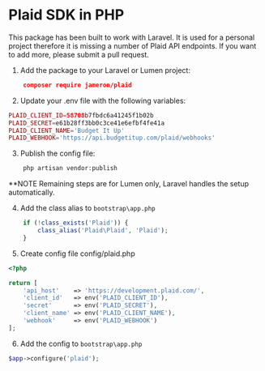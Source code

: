 # Plaid SDK in PHP

This package has been built to work with Laravel. It is used for a personal project therefore it is missing a number of Plaid API endpoints. If you want to add more, please submit a pull request.

1) Add the package to your Laravel or Lumen project:

```json
    composer require jameron/plaid
```

2) Update your .env file with the following variables:

```php
PLAID_CLIENT_ID=58708b7fbdc6a41245f1b02b
PLAID_SECRET=e61b28ff3bb0c3ce41e6efbf4fe41a
PLAID_CLIENT_NAME='Budget It Up'
PLAID_WEBHOOK='https://api.budgetitup.com/plaid/webhooks'
```

3) Publish the config file:

```php
    php artisan vendor:publish
```

**NOTE Remaining steps are for Lumen only, Laravel handles the setup automatically.

4) Add the class alias to `bootstrap\app.php`

```php
    if (!class_exists('Plaid')) {
        class_alias('Plaid\Plaid', 'Plaid');
    }
```

5) Create config file config/plaid.php

```php
<?php

return [
    'api_host'    => 'https://development.plaid.com/',
    'client_id'   => env('PLAID_CLIENT_ID'),
    'secret'      => env('PLAID_SECRET'),
    'client_name' => env('PLAID_CLIENT_NAME'),
    'webhook'     => env('PLAID_WEBHOOK')
];
```

6) Add the config to `bootstrap\app.php`

```php
$app->configure('plaid');
```
